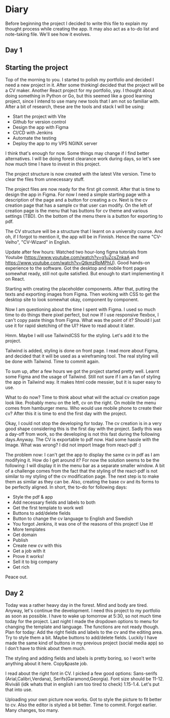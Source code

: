 # Diary
Before beginning the project I decided to write this file to explain my thought process while creating the app.
It may also act as a to-do list and note-taking file. We'll see how it evolves.

## Day 1

## Starting the project
Top of the morning to you. I started to polish my portfolio and decided I need a new project in it. After some thinkingI decided that the project will be a CV maker. Another React project for my portfolio, yay. I thought about doing
something in Python or Go, but this seemed like a good learning project, since I intend to use many new tools that I am not so familiar with. After a bit of research, these are the tools and stack I will be using:

- Start the project with Vite
- Github for version control
- Design the app with Figma
- CI/CD with Jenkins
- Automate the testing
- Deploy the app to my VPS NGINX server

I think that's enough for now. Some things may change if I find better alternatives. I will be doing forest clearance work during days, so let's see how much time I have to invest in this project.

The project structure is now created with the latest Vite version. Time to clear the files from unnecessary stuff.

The project files are now ready for the first git commit. After that is time to design the app in Figma. For now I need a simple starting page with a description of the page and a button for creating a cv. Next is the cv creation page that has a sample cv that user can modify. On the left of creation page is the menu that has buttons for cv theme and various settings (TBD). On the bottom of the menu there is a button for exporting to pdf.

The CV structure will be a structure that I learnt on a university course. And oh, if I forgot to mention it, the app will be in Finnish. Hence the name "CV-Velho", "CV-Wizard" in English.

Update after few hours: Watched two hour-long figma tutorials from Youtube (https://www.youtube.com/watch?v=g1uZcsZnkaA and https://www.youtube.com/watch?v=QtkmzRpMPhU). Good hands-on experience to the software. Got the desktop and mobile front pages somewhat ready, still not quite satisfied. But enough to start implementing it on React.

Starting with creating the placeholder components. After that, putting the texts and exporting images from Figma. Then working with CSS to get the desktop site to look somewhat okay, component by component.

Now I am questioning about the time I spent with Figma. I used so much time to do things there pixel perfect, but now If I use responsive flexbox, I can't copy paste things from Figma. What was the point of it? Should I just use it for rapid sketching of the UI? Have to read about it later.

Hmm. Maybe I will use TailwindCSS for the styling. Let's add it to the project.

Tailwind is added, styling is done on front page. I read more about Figma, and decided that it will be used as a wireframing tool. The real styling will be done with Tailwind. Time to commit again.

To sum up, after a few hours we got the project started pretty well. Learnt some Figma and the usage of Tailwind. Still not sure if I am a fan of styling the app in Tailwind way. It makes html code messier, but it is super easy to use.

What to do now? Time to think about what will the actual cv creation page look like. Probably menu on the left, cv on the right. On mobile the menu comes from hamburger menu. Who would use mobile phone to create their cv? After this it is time to end the first day with the project.

Okay, I could not stop the developing for today. The cv creation is in a very good shape considering this is the first day with the project. Sadly this was a day-off from work, so the developing is not this fast during the following days.Anyway. The CV is exportable to pdf now. Had some hassle with the Image. What was wrong? I did not import Image from react-pdf :)

The problem now: I can't get the app to display the same cv in pdf as I am modifying it. How do I get around it? For now the solution seems to be the following: I will display it in the menu bar as a separate smaller window. A bit of a challenge comes from the fact that the styling of the react-pdf is not similar to my styling of the cv modification page. The next step is to make them as similar as they can be. Also, creating the base cv and its forms to be perfectly aligned. In short, the to-do for following days:

- Style the pdf & app
- Add necessary fields and labels to both
- Get the first template to work well
- Buttons to add/delete fields
- Button to change the cv language to English and Swedish
- You forgot Jenkins, it was one of the reasons of this project! Use it!
- More templates
- Get domain
- Publish
- Create new cv with this
- Get a job with it
- Prove it works!
- Sell it to big company
- Get rich

Peace out.

## Day 2

Today was a rather heavy day in the forest. Mind and body are tired. Anyway, let's continue the development. I need this project to my portfolio as soon as possible. I have to wake up tomorrow at 5:30, so not much time today for the project. Last night I made the dropdown options to menu for changing the template and language. The functions are not ready though. Plan for today: Add the right fields and labels to the cv and the editing area. Try to style them a bit. Maybe buttons to add/delete fields. Luckily I have made the same kind of buttons in my previous project (social media app) so I don't have to think about them much.

The styling and adding fields and labels is pretty boring, so I won't write anything about it here. Copy&paste job.

I read about the right font in CV. I picked a few good options: Sans-serifs (Arial,Calibri,Verdana), Serifs(Garamond,Georgia). Font size should be 11-12. Riviväli (idk whats that in english i am too tired to check) 1.15-1.4. Let's put that into use.

Uploading your own picture now works. Got to style the picture to fit better to cv. Also the editor is styled a bit better. Time to commit. Forgot earlier. Many changes, too many.

